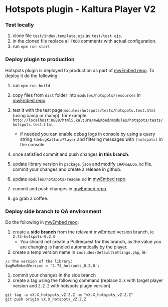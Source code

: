 # Hotspots plugin - Kaltura Player V2

### Test locally
1. clone file `test/index.template.ejs` as `test/test.ejs`.
2. in the cloned file replace all `TODO` comments with actual configuration.
3. run `npm run start`

### Deploy plugin to production
Hotspots plugin is deployed to production as part of [mwEmbed repo](https://github.com/kaltura/mwEmbed). To deploy it do the following:
1. run `npm run build`
2. copy files from `dist` folder into `modules/hotspots/resources` in [mwEmbed repo](https://github.com/kaltura/mwEmbed).
3. test it with the test page `modules/hotspots/tests/hotspots.test.html` (using xamp or mamp). for example `http://localhost:8888/html5.kaltura/mwEmbed/modules/hotspots/tests/hotspots.test.html` 

	* if needed you can enable debug logs in console by using a query string `?debugKalturaPlayer` and filtering messages with `[hotspots]` in the console.
4. once satisfied commit and push changes **in this branch**.
5. update library version in `package.json` and modify `CHANGELOG.md` file. commit your changes and create a release in github.
6. update `modules/hotspots/readme.md` in [mwEmbed repo](https://github.com/kaltura/mwEmbed).
7. commit and push changes in [mwEmbed repo](https://github.com/kaltura/mwEmbed).
8. go grab a coffee.

### Deploy side branch to QA environment

Do the following in [mwEmbed repo](https://github.com/kaltura/mwEmbed):
1. create a **side branch** from the relevant mwEmbed version branch, ie `2.73-hotspots-0.2.0`
	* You should not create a Pullrequest for this branch, as the value you are changing is handled automatically by the player. 
1. create a temp version name in `includes/DefaultSettings.php`, ie:
```
// The version of the library:
$wgMwEmbedVersion = '2.73_hotspots_0.2.0';
```
1. commit your changes in the side branch
2. create a tag using the following command (replace `X.X` with target player version and `Z.Z.Z` with hotspots plugin version)
```
git tag -a vX.X_hotspots_vZ.Z.Z -m "vX.X_hotspots_vZ.Z.Z"
git push origin vX.X_hotspots_vZ.Z.Z
```

